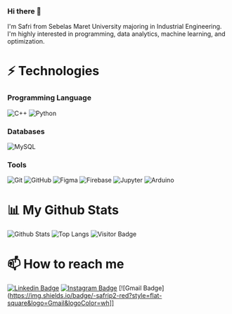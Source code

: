 ### Hi there 👋

I'm Safri from Sebelas Maret University majoring in Industrial Engineering. I'm highly interested in programming, data analytics, machine learning, and optimization.
<!--
**safrip2/safrip2** is a ✨ _special_ ✨ repository because its `README.md` (this file) appears on your GitHub profile.

Here are some ideas to get you started:

- 🔭 I’m currently working on ...
- 🌱 I’m currently learning ...
- 👯 I’m looking to collaborate on ...
- 🤔 I’m looking for help with ...
- 💬 Ask me about ...
- 📫 How to reach me: ...
- 😄 Pronouns: ...
- ⚡ Fun fact: ...
-->
# ⚡ Technologies

### Programming Language
![C++](https://img.shields.io/badge/C%2B%2B-00599C?style=for-the-badge&logo=c%2B%2B&logoColor=white)
![Python](https://img.shields.io/badge/Python-14354C?style=for-the-badge&logo=python&logoColor=white)

### Databases
![MySQL](https://img.shields.io/badge/mysql-%2300f.svg?style=for-the-badge&logo=mysql&logoColor=white)

### Tools
![Git](https://img.shields.io/badge/git-%23F05033.svg?style=for-the-badge&logo=git&logoColor=white)
![GitHub](https://img.shields.io/badge/github-%23121011.svg?style=for-the-badge&logo=github&logoColor=white)
![Figma](https://img.shields.io/badge/figma-%23F24E1E.svg?style=for-the-badge&logo=figma&logoColor=white)
![Firebase](https://img.shields.io/badge/firebase-%23039BE5.svg?style=for-the-badge&logo=firebase)
![Jupyter](https://img.shields.io/badge/Jupyter-F37626?style=for-the-badge&logo=Jupyter&logoColor=white)
![Arduino](https://img.shields.io/badge/Arduino-00979D?style=for-the-badge&logo=Arduino&logoColor=white)

# 📊 My Github Stats
![Github Stats](https://github-readme-stats.vercel.app/api?username=safrip2&count_private=true&show_icons=true&include_all_commits=true)
![Top Langs](https://github-readme-stats.vercel.app/api/top-langs/?username=safrip2&hide=TeX&layout=compact)
![Visitor Badge](https://visitor-badge.laobi.icu/badge?page_id=safrip2.safrip2)

# 📫 How to reach me
[![Linkedin Badge](https://img.shields.io/badge/-safrip2-blue?style=flat-square&logo=Linkedin&logoColor=white&link=https://www.linkedin.com/in/berlian-safri-prakoso/)](https://www.linkedin.com/in/berlian-safri-prakoso/)
[![Instagram Badge](https://img.shields.io/badge/-safrip2-purple?style=flat-square&logo=instagram&logoColor=white&link=https://www.instagram.com/safri_p2/)](https://www.instagram.com/safri_p2/)
[![Gmail Badge](https://img.shields.io/badge/-safrip2-red?style=flat-square&logo=Gmail&logoColor=wh]]
<!--
[![Twitter Badge](https://img.shields.io/badge/-safrip2-blue?style=flat-square&logo=Twitter&logoColor=white&link=https://twitter.com/safrip2/)](https://twitter.com/safrip2/)
-->